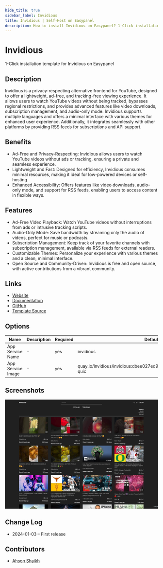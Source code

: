 ```yaml
---
hide_title: true
sidebar_label: Invidious
title: Invidious | Self-Host on Easypanel
description: How to install Invidious on Easypanel? 1-Click installation template for Invidious on Easypanel
---
```


<!-- generated -->

# Invidious

1-Click installation template for Invidious on Easypanel

## Description

Invidious is a privacy-respecting alternative frontend for YouTube, designed to offer a lightweight, ad-free, and tracking-free viewing experience. It allows users to watch YouTube videos without being tracked, bypasses regional restrictions, and provides advanced features like video downloads, subscription management, and audio-only mode. Invidious supports multiple languages and offers a minimal interface with various themes for enhanced user experience. Additionally, it integrates seamlessly with other platforms by providing RSS feeds for subscriptions and API support.

## Benefits

- Ad-Free and Privacy-Respecting: Invidious allows users to watch YouTube videos without ads or tracking, ensuring a private and seamless experience.
- Lightweight and Fast: Designed for efficiency, Invidious consumes minimal resources, making it ideal for low-powered devices or self-hosting.
- Enhanced Accessibility: Offers features like video downloads, audio-only mode, and support for RSS feeds, enabling users to access content in flexible ways.

## Features

- Ad-Free Video Playback: Watch YouTube videos without interruptions from ads or intrusive tracking scripts.
- Audio-Only Mode: Save bandwidth by streaming only the audio of videos, perfect for music or podcasts.
- Subscription Management: Keep track of your favorite channels with subscription management, available via  RSS feeds for external readers.
- Customizable Themes: Personalize your experience with various themes and a clean, minimal interface.
- Open Source and Community-Driven: Invidious is free and open source, with active contributions from a vibrant community.

## Links

- [Website](https://invidious.io/)
- [Documentation](https://docs.invidious.io/)
- [GitHub](https://github.com/iv-org/invidious)
- [Template Source](https://github.com/easypanel-io/templates/tree/main/templates/invidious)

## Options

Name | Description | Required | Default Value
-|-|-|-
App Service Name | - | yes | invidious
App Service Image | - | yes | quay.io/invidious/invidious:dbee027ed9b568469815b319332e029964bff7fb-quic

## Screenshots

![Invidious Screenshot](./assets/screenshot.png)

## Change Log

- 2024-01-03 – First release

## Contributors

- [Ahson Shaikh](https://github.com/Ahson-Shaikh)
